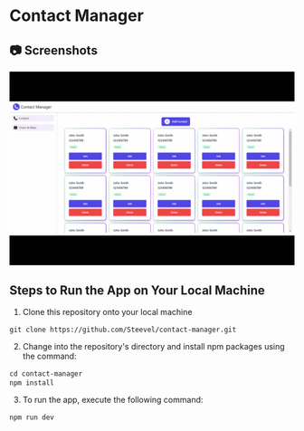 # Contact Manager

## 📷 Screenshots

![screenshots](./screenshots.gif)

## Steps to Run the App on Your Local Machine

1. Clone this repository onto your local machine

```shell
git clone https://github.com/Steevel/contact-manager.git
```

2. Change into the repository's directory and install npm packages using the command:

```shell
cd contact-manager
npm install
```

3. To run the app, execute the following command:

```shell
npm run dev
```
